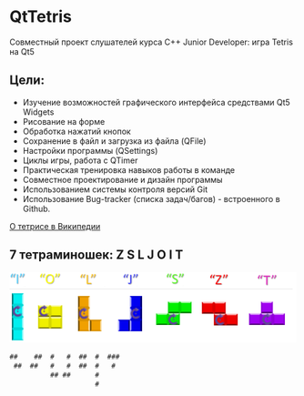 # QtTetris
Совместный проект слушателей курса C++ Junior Developer: игра Tetris на Qt5

Цели:
-----
* Изучение возможностей графического интерфейса средствами Qt5 Widgets
 * Рисование на форме
 * Обработка нажатий кнопок
 * Сохранение в файл и загрузка из файла (QFile)
 * Настройки программы (QSettings)
 * Циклы игры, работа с QTimer
* Практическая тренировка навыков работы в команде 
* Совместное проектирование и дизайн программы
* Использованием системы контроля версий Git 
* Использование Bug-tracker (списка задач/багов) - встроенного в Github.

[О тетрисе в Википедии](https://ru.wikipedia.org/wiki/%D0%A2%D0%B5%D1%82%D1%80%D0%B8%D1%81)

7 тетраминошек: Z S L J O I T 
-----------------------------
![7 тетраминошек](img/tetramino.png)

```
##    ##  #   #  ##  #  ###
 ##  ##   #   #  ##  #   #
          ## ##      #
                     #
```

